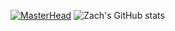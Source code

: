<!--
**ZachWeller/ZachWeller** is a ✨ _special_ ✨ repository because its `README.md` (this file) appears on your GitHub profile.

Here are some ideas to get you started:

- 🔭 I’m currently working on ...
- 🌱 I’m currently learning ...
- 👯 I’m looking to collaborate on ...
- 🤔 I’m looking for help with ...
- 💬 Ask me about ...
- 📫 How to reach me: ...
- 😄 Pronouns: ...
- ⚡ Fun fact: ...
-->
[![MasterHead](https://github.com/ZachWeller/ZachWeller/assets/112107584/020b64f1-4b4d-48dd-b1af-f5e18e639e3c)](https://github.com/ZachWeller)
![Zach's GitHub stats](https://github-readme-stats.vercel.app/api?username=ZachWeller&show_icons=true&hide=stars&theme=transparent)
